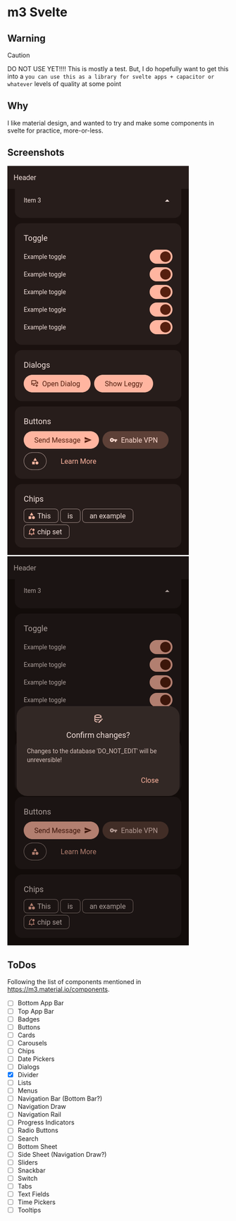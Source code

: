 # m3 Svelte

## Warning
> [!CAUTION]
> DO NOT USE YET!!!! This is mostly a test. But, I do hopefully want to get this into a
> `you can use this as a library for svelte apps + capacitor or whatever` levels of quality at some point

## Why
I like material design, and wanted to try and make some components in svelte for practice, more-or-less.

## Screenshots
![basic.png](.github/basic.png)
![dialog.png](.github/dialog.png)

## ToDos
Following the list of components mentioned in https://m3.material.io/components.

 - [ ] Bottom App Bar
 - [ ] Top App Bar
 - [ ] Badges
 - [ ] Buttons
 - [ ] Cards
 - [ ] Carousels
 - [ ] Chips
 - [ ] Date Pickers
 - [ ] Dialogs
 - [x] Divider
 - [ ] Lists
 - [ ] Menus
 - [ ] Navigation Bar (Bottom Bar?)
 - [ ] Navigation Draw
 - [ ] Navigation Rail
 - [ ] Progress Indicators
 - [ ] Radio Buttons
 - [ ] Search
 - [ ] Bottom Sheet
 - [ ] Side Sheet (Navigation Draw?)
 - [ ] Sliders
 - [ ] Snackbar
 - [ ] Switch
 - [ ] Tabs
 - [ ] Text Fields
 - [ ] Time Pickers
 - [ ] Tooltips
